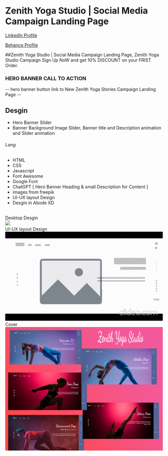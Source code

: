 # Zenith Yoga Studio | Social Media Campaign Landing Page
<a href="https://www.linkedin.com/in/dharmendraverma95/" target="_blank">LinkedIn Profile </a>

<a href="https://www.behance.net/dhirukumar" target="_blank">Behance Profile </a>

##Zenith Yoga Studio | Social Media Campaign Landing Page, Zenith Yoga Studio  Campaign Sign Up NoW and get 10% DISCOUNT on your FRIST Order.

### HERO BANNER CALL TO ACTION
-- hero banner button link to New Zenith Yoga Stories Campaign Landing Page --

## Desgin 
<ul>
  <li>Hero Banner Slider</li>
  <li>Banner Background Image Slider, Banner title and Description animation and Slider animation </li>
</ul>

###### Lang
<ul>
  <li>HTML</li>
  <li>CSS</li>
  <li>Javascript</li>
  <li>Font Awesome</li>
  <li>Google Font</li>
  <li>ChatGPT [ Hero Banner Heading & small Description for Content ]</li>
  <li>images from freepik</li>
  <li>UI-UX layout Design</li>
  <li>Desgin in Abode XD</li>
</ul>
<br>
<span>Desktop Desgin</span><br/>
<a href="https://www.behance.net/gallery/214023845/Zenith-Yoga-Studio-Social-Media-Campaign-Landing-Page" target="_blank" >
<img src="./img/landing-page.gif" width="575px"/>
</a>
<br />
<span>UI-UX layout Design</span><br/>
<a href="https://www.behance.net/gallery/214023845/Zenith-Yoga-Studio-Social-Media-Campaign-Landing-Page" target="_blank" >
<img src="./img/ui-ux-layout.gif" width="575px"/>
</a>
<br />
<span>Cover</span><br/>
<a href="https://www.behance.net/gallery/214023845/Zenith-Yoga-Studio-Social-Media-Campaign-Landing-Page" target="_blank" >
<img src="./img/cover.png" width="575px"/>
</a>




